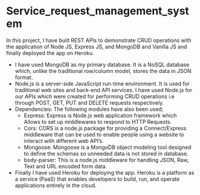 # Service_request_management_system

In this project, I have built REST APIs to demonstrate CRUD operations with the application of Node JS, Express JS, and MongoDB and Vanilla JS and finally deployed the app on Heroku.

 - I have used MongoDB as my primary database. It is a NoSQL database which, unlike the traditional row/column model, stores the data in JSON format. 
 - Node.js is a server-side JavaScript run-time environment. It is used for traditional web sites and back-end API services. I have used Node.js for our APIs which were created for performing CRUD operations i.e through POST, GET, PUT and DELETE requests respectively.
 - Dependencies: The following modules have also been used;
     - Express: Express is Node.js web application framework which Allows to set up middlewares to respond to HTTP Requests.
     - Cors: CORS is a node.js package for providing a Connect/Express middleware that can be used to enable people using a website to interact with different web API’s.
     - Mongoose: Mongoose is a MongoDB object modeling tool designed to define the schemas so unneeded data is not stored in database.
     - body-parser: This is a node.js middleware for handling JSON, Raw, Text and URL encoded form data. 
 - Finally I have used Heroku for deploying the app. Heroku is a platform as a service (PaaS) that enables developers to build, run, and operate applications entirely in the cloud.

 
